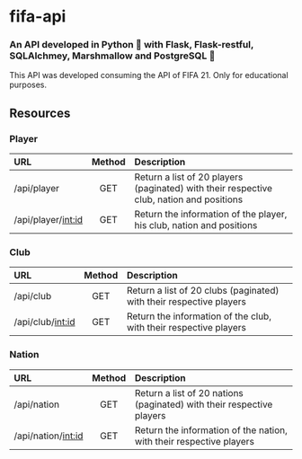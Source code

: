 # fifa-api
### An API developed in Python :snake: with Flask, Flask-restful, SQLAlchmey, Marshmallow and PostgreSQL :elephant:
This API was developed consuming the API of FIFA 21. Only for educational purposes.

## Resources
### Player
| URL                    | Method | Description                                                                              |
| :----------------------|:------:|:-----------------------------------------------------------------------------------------|
| /api/player            | GET    | Return a list of 20 players (paginated) with their respective club, nation and positions |
| /api/player/<int:id>   | GET    | Return the information of the player, his club, nation and positions                     |

### Club
| URL                    | Method | Description                                                                            |
| :----------------------|:------:|:---------------------------------------------------------------------------------------|
| /api/club              | GET    | Return a list of 20 clubs (paginated) with their respective players                    |
| /api/club/<int:id>     | GET    | Return the information of the club, with their respective players                      |

### Nation
| URL                    | Method | Description                                                                            |
| :----------------------|:------:|:---------------------------------------------------------------------------------------|
| /api/nation            | GET    | Return a list of 20 nations (paginated) with their respective players                  |
| /api/nation/<int:id>   | GET    | Return the information of the nation, with their respective players                    |
